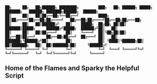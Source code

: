     ██╗     ██╗   ██╗██████╗ ████████╗         ███╗   ██╗ ██████╗ █████╗ ███████╗   ██████╗ ███████╗██████╗  ██████╗ 
    ██║     ██║   ██║██╔══██╗╚══██╔══╝         ████╗  ██║██╔════╝██╔══██╗██╔════╝   ██╔══██╗██╔════╝██╔══██╗██╔═══██╗
    ██║     ██║   ██║██████╔╝   ██║    █████╗  ██╔██╗ ██║██║     ███████║█████╗     ██████╔╝█████╗  ██████╔╝██║   ██║
    ██║     ██║   ██║██╔═══╝    ██║    ╚════╝  ██║╚██╗██║██║     ██╔══██║██╔══╝     ██╔══██╗██╔══╝  ██╔═══╝ ██║   ██║
    ███████╗╚██████╔╝██║        ██║            ██║ ╚████║╚██████╗██║  ██║███████╗   ██║  ██║███████╗██║     ╚██████╔╝
    ╚══════╝ ╚═════╝ ╚═╝        ╚═╝            ╚═╝  ╚═══╝ ╚═════╝╚═╝  ╚═╝╚══════╝   ╚═╝  ╚═╝╚══════╝╚═╝      ╚═════╝ 
    
 ## Home of the Flames and Sparky the Helpful Script
